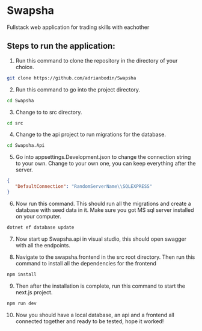 # Swapsha
Fullstack web application for trading skills with eachother

## Steps to run the application:

1. Run this command to clone the repository in the directory of your choice.

```bash
git clone https://github.com/adrianbodin/Swapsha
```


2. Run this command to go into the project directory. 

```bash
cd Swapsha
```


3. Change to to src directory. 

```bash
cd src
```


4. Change to the api project to run migrations for the database.

```bash
cd Swapsha.Api
```


5. Go into appsettings.Development.json to change the connection string to your own. Change to 
   your own one, you can keep everything after the server.

```json
{
   "DefaultConnection": "RandomServerName\\SQLEXPRESS"
}
```


6. Now run this command. This should run all the migrations and create a database with seed data in it. Make sure you got MS sql server installed on your computer.

```bash
dotnet ef database update
```


7. Now start up Swapsha.api in visual studio, this should open swagger with all the endpoints.


8. Navigate to the swapsha.frontend in the src root directory. Then run this command to install all the dependencies for the frontend 

```bash
npm install
```


9. Then after the installation is complete, run this command to start the next.js project.

```bash
npm run dev
```


10. Now you should have a local database, an api and a frontend all connected together and ready to be tested, hope it worked!
